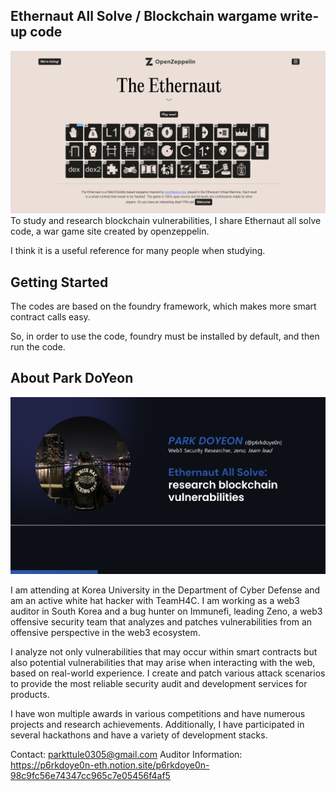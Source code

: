 ## Ethernaut All Solve / Blockchain wargame write-up code

![alt text](image-1.png) 
To study and research blockchain vulnerabilities, I share Ethernaut all solve code, a war game site created by openzeppelin.

I think it is a useful reference for many people when studying.

## Getting Started

The codes are based on the foundry framework, which makes more smart contract calls easy.

So, in order to use the code, foundry must be installed by default, and then run the code.

## About Park DoYeon

![alt text](image.png)

I am attending at Korea University in the Department of Cyber Defense and am an active white hat hacker with TeamH4C. I am working as a web3 auditor in South Korea and a bug hunter on Immunefi, leading Zeno, a web3 offensive security team that analyzes and patches vulnerabilities from an offensive perspective in the web3 ecosystem.

I analyze not only vulnerabilities that may occur within smart contracts but also potential vulnerabilities that may arise when interacting with the web, based on real-world experience. I create and patch various attack scenarios to provide the most reliable security audit and development services for products.

I have won multiple awards in various competitions and have numerous projects and research achievements. Additionally, I have participated in several hackathons and have a variety of development stacks.

Contact: parkttule0305@gmail.com
Auditor Information: https://p6rkdoye0n-eth.notion.site/p6rkdoye0n-98c9fc56e74347cc965c7e05456f4af5
